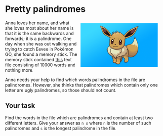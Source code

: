 # Pretty palindromes

<img src="image.jpg" align="right" width="250px" style="margin: 10px;">

Anna loves her name, and what she loves most about her name is that it
is the same backwards and forwards; it is a palindrome. One day when
she was out walking and trying to catch Eevee in Pokémon GO, she found
a memory stick. The memory stick contained [this](data.txt) text file
consisting of 10000 words and nothing more.

Anna needs your help to find which words palindromes in the file are
palindromes. However, she thinks that palindromes which contain only
one letter are ugly palindromes, so those should not count.

## Your task

Find the words in the file which are palindromes and contain at least
two different letters. Give your answer as `n s` where `n` is the
number of such palindromes and `s` is the longest palindrome in the
file.

